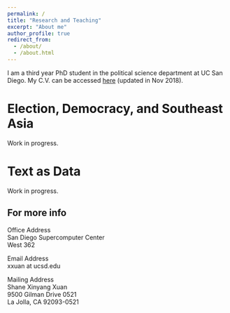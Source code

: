 ```yaml
---
permalink: /
title: "Research and Teaching"
excerpt: "About me"
author_profile: true
redirect_from: 
  - /about/
  - /about.html
---
```


I am a third year PhD student in the political science department at UC San Diego. My C.V. can be accessed [here](../files/XUAN_CV2018.pdf "PDF") (updated in Nov 2018).

Election, Democracy, and Southeast Asia
======
Work in progress.

Text as Data
======
Work in progress. 

For more info
------
Office Address  
San Diego Supercomputer Center  
West 362

Email Address  
xxuan at ucsd.edu

Mailing Address  
Shane Xinyang Xuan  
9500 Gilman Drive 0521  
La Jolla, CA 92093-0521
